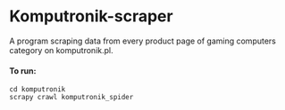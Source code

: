 # Komputronik-scraper

A program scraping data from every product page of gaming computers category on komputronik.pl.

#### To run:
```
cd komputronik
scrapy crawl komputronik_spider
```
